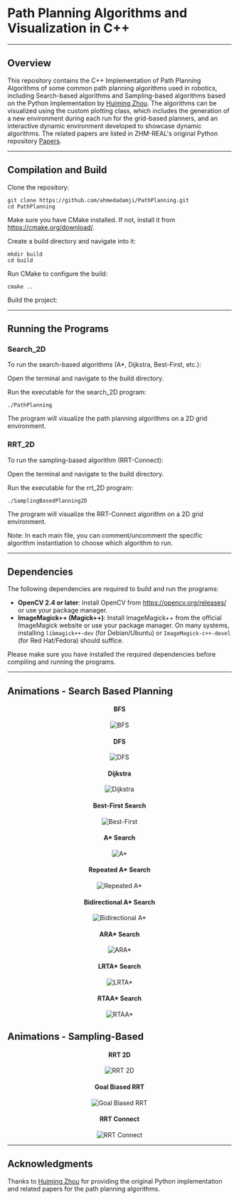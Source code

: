 ﻿# Path Planning Algorithms and Visualization in C++

---
## Overview
This repository contains the C++ Implementation of Path Planning Algorithms of some common path planning algorithms used in robotics, including Search-based algorithms and Sampling-based algorithms based on the Python Implementation by [Huiming Zhou](https://github.com/zhm-real).
The algorithms can be visualized using the custom plotting class, which includes the generation of a new environment during each run for the grid-based planners, and an interactive dynamic environment developed to showcase dynamic algorithms.
The related papers are listed in ZHM-REAL's original Python repository [Papers](https://github.com/zhm-real/PathPlanning#papers).


---
## Compilation and Build
Clone the repository:

```
git clone https://github.com/ahmedadamji/PathPlanning.git
cd PathPlanning
```

Make sure you have CMake installed. If not, install it from https://cmake.org/download/.

Create a build directory and navigate into it:

```
mkdir build
cd build
```
Run CMake to configure the build:

```
cmake ..
```
Build the project:


---
## Running the Programs
### Search_2D
To run the search-based algorithms (A*, Dijkstra, Best-First, etc.):

Open the terminal and navigate to the build directory.

Run the executable for the search_2D program:

```
./PathPlanning
```
The program will visualize the path planning algorithms on a 2D grid environment.

### RRT_2D
To run the sampling-based algorithm (RRT-Connect):

Open the terminal and navigate to the build directory.

Run the executable for the rrt_2D program:

```
./SamplingBasedPlanning2D
```
The program will visualize the RRT-Connect algorithm on a 2D grid environment.


Note: In each main file, you can comment/uncomment the specific algorithm instantiation to choose which algorithm to run.


---

## Dependencies
The following dependencies are required to build and run the programs:

- **OpenCV 2.4 or later**: Install OpenCV from https://opencv.org/releases/ or use your package manager.
- **ImageMagick++ (Magick++)**: Install ImageMagick++ from the official ImageMagick website or use your package manager. On many systems, installing `libmagick++-dev` (for Debian/Ubuntu) or `ImageMagick-c++-devel` (for Red Hat/Fedora) should suffice.

Please make sure you have installed the required dependencies before compiling and running the programs.

---


## Animations - Search Based Planning

<div align="center">

#### BFS
![BFS](https://github.com/ahmedadamji/PathPlanning/blob/main/Search_based_Planning/Search_2D/gifs/bfs.gif)

#### DFS
![DFS](https://github.com/ahmedadamji/PathPlanning/blob/main/Search_based_Planning/Search_2D/gifs/dfs.gif)

#### Dijkstra
![Dijkstra](https://github.com/ahmedadamji/PathPlanning/blob/main/Search_based_Planning/Search_2D/gifs/dijkstra.gif)

#### Best-First Search
![Best-First](https://github.com/ahmedadamji/PathPlanning/blob/main/Search_based_Planning/Search_2D/gifs/bestfirst.gif)

#### A* Search
![A*](https://github.com/ahmedadamji/PathPlanning/blob/main/Search_based_Planning/Search_2D/gifs/astar.gif)

#### Repeated A* Search
![Repeated A*](https://github.com/ahmedadamji/PathPlanning/blob/main/Search_based_Planning/Search_2D/gifs/repeated_astar.gif)

#### Bidirectional A* Search
![Bidirectional A*](https://github.com/ahmedadamji/PathPlanning/blob/main/Search_based_Planning/Search_2D/gifs/bidirectional_astar.gif)

#### ARA* Search
![ARA*](https://github.com/ahmedadamji/PathPlanning/blob/main/Search_based_Planning/Search_2D/gifs/arastar.gif)

#### LRTA* Search
![LRTA*](https://github.com/ahmedadamji/PathPlanning/blob/main/Search_based_Planning/Search_2D/gifs/lrtastar.gif)

#### RTAA* Search
![RTAA*](https://github.com/ahmedadamji/PathPlanning/blob/main/Search_based_Planning/Search_2D/gifs/rtaastar.gif)

</div>


## Animations - Sampling-Based

<div align="center">

#### RRT 2D
![RRT 2D](https://github.com/ahmedadamji/PathPlanning/blob/main/Sampling_based_Planning/rrt_2D/gifs/rrt.gif)

#### Goal Biased RRT
![Goal Biased RRT](https://github.com/ahmedadamji/PathPlanning/blob/main/Sampling_based_Planning/rrt_2D/gifs/goal_biased_rrt.gif)

#### RRT Connect
![RRT Connect](https://github.com/ahmedadamji/PathPlanning/blob/main/Sampling_based_Planning/rrt_2D/gifs/rrt_connect.gif)

</div>



---
## Acknowledgments
Thanks to [Huiming Zhou](https://github.com/zhm-real) for providing the original Python implementation and related papers for the path planning algorithms.
